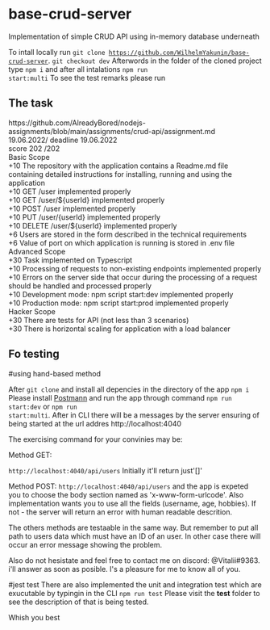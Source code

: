 # base-crud-server

Implementation of simple CRUD API using in-memory database underneath

To intall locally run <code>git clone https://github.com/WilhelmYakunin/base-crud-server</code>.
<code>git checkout dev</code>
Afterwords in the folder of the cloned project type <code>npm i</code> and after all intalations <code>npm run start:multi</code>
To see the test remarks please run

<h2> The task</h2>
https://github.com/AlreadyBored/nodejs-assignments/blob/main/assignments/crud-api/assignment.md<br />
19.06.2022/ deadline 19.06.2022<br />
score 202 /202<br />
Basic Scope<br />
+10 The repository with the application contains a Readme.md file containing detailed instructions for installing, running and using the application<br />
+10 GET /user implemented properly<br />
+10 GET /user/${userId} implemented properly<br />
+10 POST /user implemented properly<br />
+10 PUT /user/{userId} implemented properly<br />
+10 DELETE /user/${userId} implemented properly<br />
+6 Users are stored in the form described in the technical requirements<br />
+6 Value of port on which application is running is stored in .env file<br />
Advanced Scope<br />
+30 Task implemented on Typescript<br />
+10 Processing of requests to non-existing endpoints implemented properly<br />
+10 Errors on the server side that occur during the processing of a request should be handled and processed properly<br />
+10 Development mode: npm script start:dev implemented properly<br />
+10 Production mode: npm script start:prod implemented properly<br />
Hacker Scope<br />
+30 There are tests for API (not less than 3 scenarios)<br />
+30 There is horizontal scaling for application with a load balancer<br />

<h2>Fo testing </h2>

#using hand-based method

After <code>git clone</code> and install all depencies in the directory of the app <code>npm i</code>
Please install <a href="https://www.postman.com/">Postmann</a> and run the app through command <code>npm run start:dev</code> or <code>npm run start:multi</code>. After in CLI there will be a messages by the server ensuring of being started at the url addres http://localhost:4040

<p>The exercising command for your convinies may be:

Method GET:

<code>http://localhost:4040/api/users</code>
Initially it'll return just'[]'

Method POST:
<code>http://localhost:4040/api/users</code>
and the app is expeted you to choose the body section named as 'x-www-form-urlcode'. Also implementation wants you to use all the fields (username, age, hobbies). If not - the server will return an error with human readable descrition.

The others methods are testaable in the same way. But remember to put all path to users data which must have an ID of an user. In other case there will occur an error message showing the problem.

Also do not hesistate and feel free to contact me on discord: @Vitalii#9363. i'll answer as soon as posible. I's a pleasure for me to know all of you.

</p>

#jest test
There are also implemented the unit and integration test which are exucutable by typingin in the CLI <code>npm run test</code>
Please visit the **test** folder to see the description of that is being tested.

Whish you best
